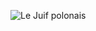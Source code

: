 ![Le Juif polonais](https://upload.wikimedia.org/wikipedia/commons/thumb/2/26/Taeniopygia_bichenovii_2_-_Glen_Davis.jpg/350px-Taeniopygia_bichenovii_2_-_Glen_Davis.jpg)